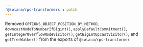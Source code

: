 ```yaml
---
'@solana/rpc-transformers': patch
---
```


Removed `OPTIONS_OBJECT_POSITION_BY_METHOD`, `downcastNodeToNumberIfBigint()`, `applyDefaultCommitment()`, `getIntegerOverflowNodeVisitor()`, `getBigIntUpcastVisitor()`, and `getTreeWalker()` from the exports of `@solana/rpc-transformer`
